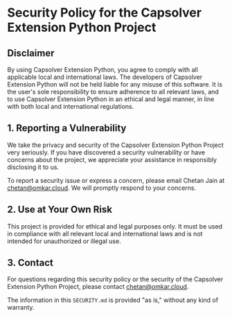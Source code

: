 # Security Policy for the Capsolver Extension Python Project

## Disclaimer

By using Capsolver Extension Python, you agree to comply with all applicable local and international laws. The developers of Capsolver Extension Python will not be held liable for any misuse of this software. It is the user's sole responsibility to ensure adherence to all relevant laws, and to use Capsolver Extension Python in an ethical and legal manner, in line with both local and international regulations.

## 1. Reporting a Vulnerability

We take the privacy and security of the Capsolver Extension Python Project very seriously. If you have discovered a security vulnerability or have concerns about the project, we appreciate your assistance in responsibly disclosing it to us.

To report a security issue or express a concern, please email Chetan Jain at [chetan@omkar.cloud](mailto:chetan@omkar.cloud). We will promptly respond to your concerns.

## 2. Use at Your Own Risk

This project is provided for ethical and legal purposes only. It must be used in compliance with all relevant local and international laws and is not intended for unauthorized or illegal use.

## 3. Contact

For questions regarding this security policy or the security of the Capsolver Extension Python Project, please contact [chetan@omkar.cloud](mailto:chetan@omkar.cloud).

The information in this `SECURITY.md` is provided "as is," without any kind of warranty.